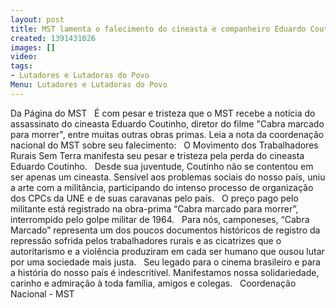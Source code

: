 ```yaml
---
layout: post
title: MST lamenta o falecimento do cineasta e companheiro Eduardo Coutinho
created: 1391431026
images: []
video: 
tags:
- Lutadores e Lutadoras do Povo
Menu: Lutadores e Lutadoras do Povo
---
```



Da Página do MST
 
É com pesar e tristeza que o MST recebe a notícia do assassinato do cineasta Eduardo Coutinho, diretor do filme "Cabra marcado para morrer", entre muitas outras obras primas. Leia a nota da coordenação nacional do MST sobre seu falecimento:
 
O Movimento dos Trabalhadores Rurais Sem Terra manifesta seu pesar e tristeza pela perda do cineasta Eduardo Coutinho.
 
Desde sua juventude, Coutinho não se contentou em ser apenas um cineasta. Sensível aos problemas sociais do nosso país, uniu a arte com a militância, participando do intenso processo de organização dos CPCs da UNE e de suas caravanas pelo país.
 
O preço pago pelo militante está registrado na obra-prima “Cabra marcado para morrer”, interrompido pelo golpe militar de 1964.
 
Para nós, camponeses, “Cabra Marcado” representa um dos poucos documentos históricos de registro da repressão sofrida pelos trabalhadores rurais e as cicatrizes que o autoritarismo e a violência produziram em cada ser humano que ousou lutar por uma sociedade mais justa.
 
Seu legado para o cinema brasileiro e para a história do nosso país é indescritível.
Manifestamos nossa solidariedade, carinho e admiração à toda família, amigos e colegas.
 
Coordenação Nacional - MST
 
 
